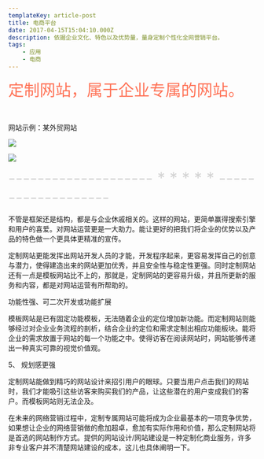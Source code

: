```yaml
---
templateKey: article-post
title: 电商平台
date: 2017-04-15T15:04:10.000Z
description: 依据企业文化、特色以及优势量，量身定制个性化全网营销平台。
tags:
    - 应用
    - 电商
---
```


<font color=#FF7256 size=6>定制网站，属于企业专属的网站。</font>

<br />

网站示例：某外贸网站

![](/img/外贸网站.png)

![](/img/1.jpg)

<font color=#D3D3D3 size=6>-------------------- \* \* \* \* \* -------------------</font>

不管是框架还是结构，都是与企业休戚相关的。这样的网站，更简单赢得搜索引擎和用户的喜爱。对网站运营更是一大助力。能让更好的把我们将企业的优势以及产品的特色做一个更具体更精准的宣传。

定制网站更能发挥出网站开发人员的才能，开发程序起来，更容易发挥自己的创意与潜力，使得建造出来的网站更加优秀，并且安全性与稳定性更强。同时定制网站还有一点是模板网站比不上的，那就是，定制网站的更容易升级，并且所更新的服务和内容，都是对网站运营有所帮助的。

功能性强、可二次开发或功能扩展

模板网站是已有固定功能模板，无法随着企业的定位增加新功能。而定制网站则能够经过对企业业务流程的剖析，结合企业的定位和需求定制出相应功能板块。能将企业的需求放置于网站的每一个功能之中。使得访客在阅读网站时，网站能够传递出一种真实可靠的视觉价值观。

5、 规划感更强

定制网站能做到精巧的网站设计来招引用户的眼球。只要当用户点击我们的网站时，我们才能吸引这些访客来购买我们的产品，让这些潜在的用户变成我们的客户。而模板网站则无法企及。

在未来的网络营销过程中，定制专属网站可能将成为企业最基本的一项竞争优势，如果想让企业的网络营销做的愈加超卓，愈加有实际作用和价值，那么定制网站将是首选的网站制作方式。提供的网站设计/网站建设是一种定制化商业服务，许多非专业客户并不清楚网站建设的成本，这儿也具体阐明一下。

